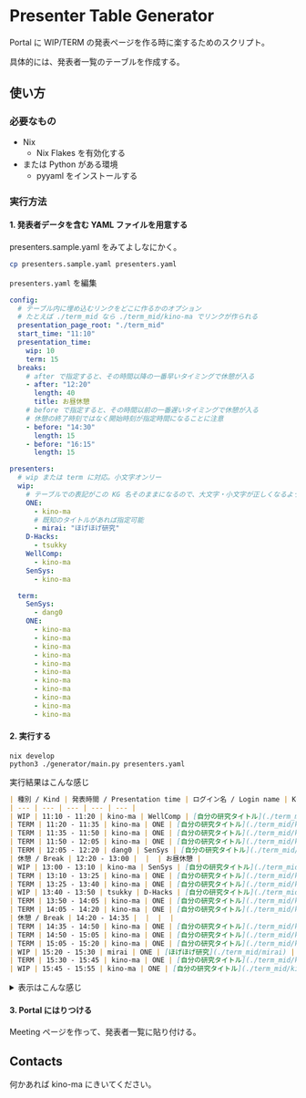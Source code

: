 # Presenter Table Generator

Portal に WIP/TERM の発表ページを作る時に楽するためのスクリプト。

具体的には、発表者一覧のテーブルを作成する。

## 使い方

### 必要なもの

- Nix
  - Nix Flakes を有効化する
- または Python がある環境
  - pyyaml をインストールする

### 実行方法

#### 1. 発表者データを含む YAML ファイルを用意する

presenters.sample.yaml をみてよしなにかく。


```sh
cp presenters.sample.yaml presenters.yaml
```

`presenters.yaml` を編集

```yaml:presenters.yaml
config:
  # テーブル内に埋め込むリンクをどこに作るかのオプション
  # たとえば ./term_mid なら ./term_mid/kino-ma でリンクが作られる
  presentation_page_root: "./term_mid"
  start_time: "11:10"
  presentation_time:
    wip: 10
    term: 15
  breaks:
    # after で指定すると、その時間以降の一番早いタイミングで休憩が入る
    - after: "12:20"
      length: 40
      title: お昼休憩
    # before で指定すると、その時間以前の一番遅いタイミングで休憩が入る
    # 休憩の終了時刻ではなく開始時刻が指定時間になることに注意
    - before: "14:30"
      length: 15
    - before: "16:15"
      length: 15

presenters:
  # wip または term に対応。小文字オンリー
  wip:
    # テーブルでの表記がこの KG 名そのままになるので、大文字・小文字が正しくなるよう注意する
    ONE:
      - kino-ma
      # 既知のタイトルがあれば指定可能
      - mirai: "ほげほげ研究"
    D-Hacks:
      - tsukky
    WellComp:
      - kino-ma
    SenSys:
      - kino-ma

  term:
    SenSys:
      - dang0
    ONE:
      - kino-ma
      - kino-ma
      - kino-ma
      - kino-ma
      - kino-ma
      - kino-ma
      - kino-ma
      - kino-ma
      - kino-ma
      - kino-ma
      - kino-ma
```

#### 2. 実行する

```
nix develop
python3 ./generator/main.py presenters.yaml
```

実行結果はこんな感じ

```md
| 種別 / Kind | 発表時間 / Presentation time | ログイン名 / Login name | KG | 発表タイトル |
| --- | --- | --- | --- | --- |
| WIP | 11:10 - 11:20 | kino-ma | WellComp | [自分の研究タイトル](./term_mid/kino-ma) |
| TERM | 11:20 - 11:35 | kino-ma | ONE | [自分の研究タイトル](./term_mid/kino-ma) |
| TERM | 11:35 - 11:50 | kino-ma | ONE | [自分の研究タイトル](./term_mid/kino-ma) |
| TERM | 11:50 - 12:05 | kino-ma | ONE | [自分の研究タイトル](./term_mid/kino-ma) |
| TERM | 12:05 - 12:20 | dang0 | SenSys | [自分の研究タイトル](./term_mid/dang0) |
| 休憩 / Break | 12:20 - 13:00 |  |  | お昼休憩 |
| WIP | 13:00 - 13:10 | kino-ma | SenSys | [自分の研究タイトル](./term_mid/kino-ma) |
| TERM | 13:10 - 13:25 | kino-ma | ONE | [自分の研究タイトル](./term_mid/kino-ma) |
| TERM | 13:25 - 13:40 | kino-ma | ONE | [自分の研究タイトル](./term_mid/kino-ma) |
| WIP | 13:40 - 13:50 | tsukky | D-Hacks | [自分の研究タイトル](./term_mid/tsukky) |
| TERM | 13:50 - 14:05 | kino-ma | ONE | [自分の研究タイトル](./term_mid/kino-ma) |
| TERM | 14:05 - 14:20 | kino-ma | ONE | [自分の研究タイトル](./term_mid/kino-ma) |
| 休憩 / Break | 14:20 - 14:35 |  |  |  |
| TERM | 14:35 - 14:50 | kino-ma | ONE | [自分の研究タイトル](./term_mid/kino-ma) |
| TERM | 14:50 - 15:05 | kino-ma | ONE | [自分の研究タイトル](./term_mid/kino-ma) |
| TERM | 15:05 - 15:20 | kino-ma | ONE | [自分の研究タイトル](./term_mid/kino-ma) |
| WIP | 15:20 - 15:30 | mirai | ONE | [ほげほげ研究](./term_mid/mirai) |
| TERM | 15:30 - 15:45 | kino-ma | ONE | [自分の研究タイトル](./term_mid/kino-ma) |
| WIP | 15:45 - 15:55 | kino-ma | ONE | [自分の研究タイトル](./term_mid/kino-ma) |
```

<details>
<summary>表示はこんな感じ</summary>

| 種別 / Kind | 発表時間 / Presentation time | ログイン名 / Login name | KG | 発表タイトル |
| --- | --- | --- | --- | --- |
| WIP | 11:10 - 11:20 | kino-ma | WellComp | [自分の研究タイトル](./term_mid/kino-ma) |
| TERM | 11:20 - 11:35 | kino-ma | ONE | [自分の研究タイトル](./term_mid/kino-ma) |
| TERM | 11:35 - 11:50 | kino-ma | ONE | [自分の研究タイトル](./term_mid/kino-ma) |
| TERM | 11:50 - 12:05 | kino-ma | ONE | [自分の研究タイトル](./term_mid/kino-ma) |
| TERM | 12:05 - 12:20 | dang0 | SenSys | [自分の研究タイトル](./term_mid/dang0) |
| 休憩 / Break | 12:20 - 13:00 |  |  | お昼休憩 |
| WIP | 13:00 - 13:10 | kino-ma | SenSys | [自分の研究タイトル](./term_mid/kino-ma) |
| TERM | 13:10 - 13:25 | kino-ma | ONE | [自分の研究タイトル](./term_mid/kino-ma) |
| TERM | 13:25 - 13:40 | kino-ma | ONE | [自分の研究タイトル](./term_mid/kino-ma) |
| WIP | 13:40 - 13:50 | tsukky | D-Hacks | [自分の研究タイトル](./term_mid/tsukky) |
| TERM | 13:50 - 14:05 | kino-ma | ONE | [自分の研究タイトル](./term_mid/kino-ma) |
| TERM | 14:05 - 14:20 | kino-ma | ONE | [自分の研究タイトル](./term_mid/kino-ma) |
| 休憩 / Break | 14:20 - 14:35 |  |  |  |
| TERM | 14:35 - 14:50 | kino-ma | ONE | [自分の研究タイトル](./term_mid/kino-ma) |
| TERM | 14:50 - 15:05 | kino-ma | ONE | [自分の研究タイトル](./term_mid/kino-ma) |
| TERM | 15:05 - 15:20 | kino-ma | ONE | [自分の研究タイトル](./term_mid/kino-ma) |
| WIP | 15:20 - 15:30 | mirai | ONE | [ほげほげ研究](./term_mid/mirai) |
| TERM | 15:30 - 15:45 | kino-ma | ONE | [自分の研究タイトル](./term_mid/kino-ma) |
| WIP | 15:45 - 15:55 | kino-ma | ONE | [自分の研究タイトル](./term_mid/kino-ma) |
</details>

#### 3. Portal にはりつける

Meeting ページを作って、発表者一覧に貼り付ける。

## Contacts

何かあれば kino-ma にきいてください。